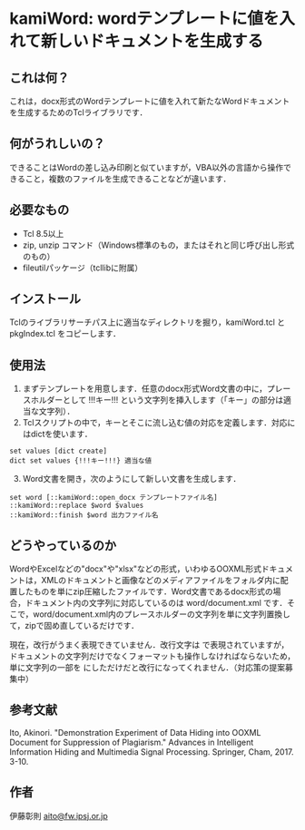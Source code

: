﻿# kamiWord: wordテンプレートに値を入れて新しいドキュメントを生成する

## これは何？

これは，docx形式のWordテンプレートに値を入れて新たなWordドキュメントを生成するためのTclライブラリです．

## 何がうれしいの？
できることはWordの差し込み印刷と似ていますが，VBA以外の言語から操作できること，複数のファイルを生成できることなどが違います．

## 必要なもの
- Tcl 8.5以上
- zip, unzip コマンド（Windows標準のもの，またはそれと同じ呼び出し形式のもの）
- fileutilパッケージ（tcllibに附属）

## インストール
Tclのライブラリサーチパス上に適当なディレクトリを掘り，kamiWord.tcl とpkgIndex.tcl をコピーします．

## 使用法

1. まずテンプレートを用意します．任意のdocx形式Word文書の中に，プレースホルダーとして !!!キー!!! という文字列を挿入します（「キー」の部分は適当な文字列）．
2. Tclスクリプトの中で，キーとそこに流し込む値の対応を定義します．対応にはdictを使います．

```
set values [dict create]
dict set values {!!!キー!!!} 適当な値
```

3. Word文書を開き，次のようにして新しい文書を生成します．

```
set word [::kamiWord::open_docx テンプレートファイル名]
::kamiWord::replace $word $values
::kamiWord::finish $word 出力ファイル名
```

## どうやっているのか
WordやExcelなどの"docx"や"xlsx"などの形式，いわゆるOOXML形式ドキュメントは，XMLのドキュメントと画像などのメディアファイルをフォルダ内に配置したものを単にzip圧縮したファイルです．Word文書であるdocx形式の場合，ドキュメント内の文字列に対応しているのは word/document.xml です．そこで，word/document.xml内のプレースホルダーの文字列を単に文字列置換して，zipで固め直しているだけです．

現在，改行がうまく表現できていません．改行文字は&#10;で表現されていますが，ドキュメントの文字列だけでなくフォーマットも操作しなければならないため，単に文字列の一部を&#10;にしただけだと改行になってくれません．（対応策の提案募集中）

## 参考文献
Ito, Akinori. "Demonstration Experiment of Data Hiding into OOXML Document for Suppression of Plagiarism." Advances in Intelligent Information Hiding and Multimedia Signal Processing. Springer, Cham, 2017. 3-10.

## 作者
伊藤彰則 aito@fw.ipsj.or.jp
